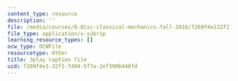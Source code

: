```yaml
---
content_type: resource
description: ''
file: /media/courses/8-01sc-classical-mechanics-fall-2016/f269f4e132f174945f7a2ef390b446fd_jOPA3XY-V3U.srt
file_type: application/x-subrip
learning_resource_types: []
ocw_type: OCWFile
resourcetype: Other
title: 3play caption file
uid: f269f4e1-32f1-7494-5f7a-2ef390b446fd
---
```

